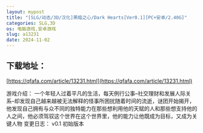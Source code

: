 ```yaml
---
layout: mypost
title: "[SLG/动态/3D/汉化]黑暗之心/Dark Hearts[Ver0.1][PC+安卓/2.40G]"
categories: SLG,3D
os: 电脑游戏,安卓游戏
slug: a13231
date: 2024-11-02
---
```


## 下载地址：

[https://qfafa.com/article/13231.html](https://qfafa.com/article/13231.html)

游戏介绍：
一个年轻人过着平凡的生活，每天例行公事–社交理财和发展人际关系–却发现自己越来越被无法解释的怪事所困扰随着时间的流逝，谜团开始揭开，他发现自己拥有与众不同的独特能力在那些想利用他的天赋的人和那些想支持他的人之间，他必须驾驭这个世界在这个世界里，他的能力让他既成为目标，又成为关键人物
变更日志：
v0.1
初始版本